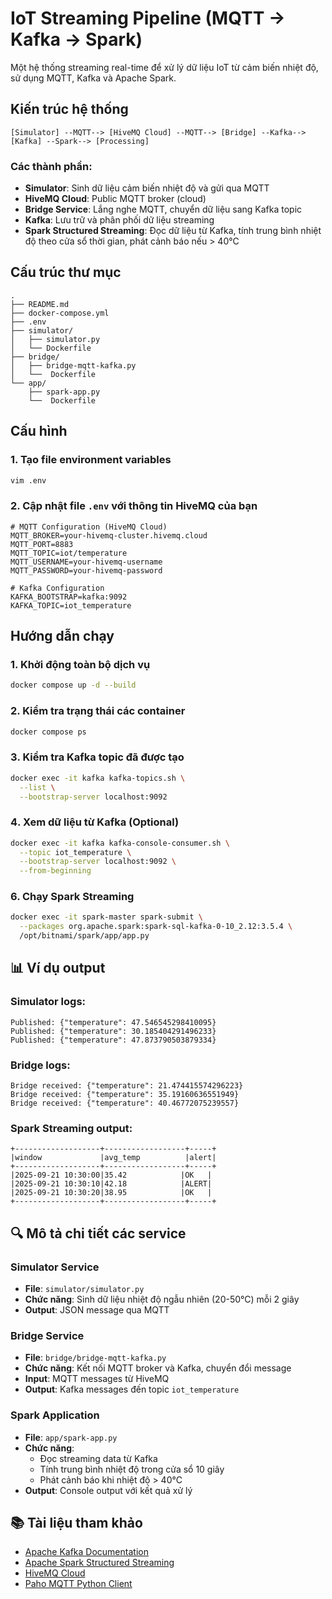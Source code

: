 # IoT Streaming Pipeline (MQTT → Kafka → Spark)

Một hệ thống streaming real-time để xử lý dữ liệu IoT từ cảm biến nhiệt độ, sử dụng MQTT, Kafka và Apache Spark.

## Kiến trúc hệ thống

```
[Simulator] --MQTT--> [HiveMQ Cloud] --MQTT--> [Bridge] --Kafka--> [Kafka] --Spark--> [Processing]
```

### Các thành phần:

- **Simulator**: Sinh dữ liệu cảm biến nhiệt độ và gửi qua MQTT
- **HiveMQ Cloud**: Public MQTT broker (cloud)
- **Bridge Service**: Lắng nghe MQTT, chuyển dữ liệu sang Kafka topic
- **Kafka**: Lưu trữ và phân phối dữ liệu streaming
- **Spark Structured Streaming**: Đọc dữ liệu từ Kafka, tính trung bình nhiệt độ theo cửa sổ thời gian, phát cảnh báo nếu > 40°C

## Cấu trúc thư mục

```
.
├── README.md
├── docker-compose.yml
├── .env
├── simulator/
│   ├── simulator.py
│   └── Dockerfile 
├── bridge/
│   ├── bridge-mqtt-kafka.py
│   └──  Dockerfile
└── app/
    ├── spark-app.py
    └──  Dockerfile
```

## Cấu hình

### 1. Tạo file environment variables

```bash
vim .env
```

### 2. Cập nhật file `.env` với thông tin HiveMQ của bạn

```env
# MQTT Configuration (HiveMQ Cloud)
MQTT_BROKER=your-hivemq-cluster.hivemq.cloud
MQTT_PORT=8883
MQTT_TOPIC=iot/temperature
MQTT_USERNAME=your-hivemq-username
MQTT_PASSWORD=your-hivemq-password

# Kafka Configuration
KAFKA_BOOTSTRAP=kafka:9092
KAFKA_TOPIC=iot_temperature
```

## Hướng dẫn chạy

### 1️. Khởi động toàn bộ dịch vụ

```bash
docker compose up -d --build
```

### 2️. Kiểm tra trạng thái các container

```bash
docker compose ps
```

### 3️. Kiểm tra Kafka topic đã được tạo

```bash
docker exec -it kafka kafka-topics.sh \
  --list \
  --bootstrap-server localhost:9092
```

### 4️. Xem dữ liệu từ Kafka (Optional)

```bash
docker exec -it kafka kafka-console-consumer.sh \
  --topic iot_temperature \
  --bootstrap-server localhost:9092 \
  --from-beginning
```

### 6. Chạy Spark Streaming 

```bash
docker exec -it spark-master spark-submit \
  --packages org.apache.spark:spark-sql-kafka-0-10_2.12:3.5.4 \
  /opt/bitnami/spark/app/app.py
```

## 📊 Ví dụ output

### Simulator logs:
```
Published: {"temperature": 47.546545298410095}
Published: {"temperature": 30.185404291496233}
Published: {"temperature": 47.873790503879334}
```

### Bridge logs:
```
Bridge received: {"temperature": 21.474415574296223}
Bridge received: {"temperature": 35.19160636551949}
Bridge received: {"temperature": 40.46772075239557}
```

### Spark Streaming output:
```
+-------------------+------------------+-----+
|window             |avg_temp          |alert|
+-------------------+------------------+-----+
|2025-09-21 10:30:00|35.42            |OK   |
|2025-09-21 10:30:10|42.18            |ALERT|
|2025-09-21 10:30:20|38.95            |OK   |
+-------------------+------------------+-----+
```

## 🔍 Mô tả chi tiết các service

### Simulator Service
- **File**: `simulator/simulator.py`
- **Chức năng**: Sinh dữ liệu nhiệt độ ngẫu nhiên (20-50°C) mỗi 2 giây
- **Output**: JSON message qua MQTT

### Bridge Service  
- **File**: `bridge/bridge-mqtt-kafka.py`
- **Chức năng**: Kết nối MQTT broker và Kafka, chuyển đổi message
- **Input**: MQTT messages từ HiveMQ
- **Output**: Kafka messages đến topic `iot_temperature`

### Spark Application
- **File**: `app/spark-app.py`
- **Chức năng**: 
  - Đọc streaming data từ Kafka
  - Tính trung bình nhiệt độ trong cửa sổ 10 giây
  - Phát cảnh báo khi nhiệt độ > 40°C
- **Output**: Console output với kết quả xử lý

## 📚 Tài liệu tham khảo

- [Apache Kafka Documentation](https://kafka.apache.org/documentation/)
- [Apache Spark Structured Streaming](https://spark.apache.org/docs/latest/structured-streaming-programming-guide.html)
- [HiveMQ Cloud](https://www.hivemq.com/cloud/)
- [Paho MQTT Python Client](https://github.com/eclipse/paho.mqtt.python)
